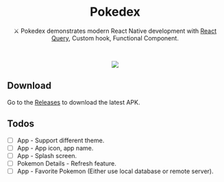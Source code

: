 <h1 align="center">Pokedex</h1>
<p align="center">  
⚔️ Pokedex demonstrates modern React Native development with  <a href="https://github.com/tanstack/query">React Query</a>, Custom hook, Functional Component.
</p>
</br>
<p align="center">
<img src="./previews/app_screenshots.png"/>
</p>

## Download

Go to the [Releases](https://github.com/yujune/pokemon/releases) to download the latest APK.

## Todos

- [ ] App - Support different theme.
- [ ] App - App icon, app name.
- [ ] App - Splash screen.
- [ ] Pokemon Details - Refresh feature.
- [ ] App - Favorite Pokemon (Either use local database or remote server).
